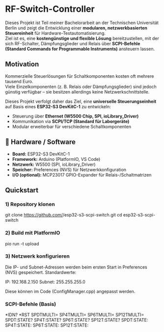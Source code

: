 # RF-Switch-Controller


Dieses Projekt ist Teil meiner Bachelorarbeit an der Technischen Universität Berlin und zeigt die Entwicklung einer **modularen, netzwerkbasierten Steuereinheit** für Hardware-Testautomatisierung.  
Ziel ist es, eine **kostengünstige und flexible Lösung** bereitzustellen, mit der sich RF-Schalter, Dämpfungsglieder und Relais über **SCPI-Befehle (Standard Commands for Programmable Instruments)** ansteuern lassen.

## Motivation
Kommerzielle Steuerlösungen für Schaltkomponenten kosten oft mehrere tausend Euro.  
Viele Einzelkomponenten (z. B. Relais oder Dämpfungsglieder) sind jedoch günstig verfügbar – sie besitzen allerdings keine Netzwerkschnittstelle.

Dieses Projekt verfolgt daher das Ziel, eine **universelle Steuerungseinheit** auf Basis eines **ESP32-S3 DevKitC-1** zu entwickeln:
- Steuerung über **Ethernet (W5500 Chip, SPI, ioLibrary_Driver)**
- Kommunikation via **SCPI/TCP (Standard für Laborgeräte)**
- Modular erweiterbar für verschiedene Schaltkomponenten

## 🔌 Hardware / Software
- **Board:** ESP32-S3 DevKitC-1  
- **Framework:** Arduino (PlatformIO, VS Code)  
- **Netzwerk:** W5500 (SPI, ioLibrary_Driver)  
- **Speicher:** Preferences (NVS) für Netzwerkkonfiguration  
- **I/O (optional):** MCP23017 GPIO-Expander für Relais-/Schaltmatrizen

## Quickstart

### 1) Repository klonen

git clone https://github.com/<dein-user>/esp32-s3-scpi-switch.git
cd esp32-s3-scpi-switch

### 2) Build mit PlatformIO

pio run -t upload

### 3) Netzwerk konfigurieren

Die IP- und Subnet-Adressen werden beim ersten Start in Preferences (NVS) gespeichert.
Standardwerte:

IP: 192.168.2.150
Subnet: 255.255.255.0

Diese können im Code (ConfigManager.cpp) angepasst werden.


### SCPI-Befehle (Basis)

*IDN?
*RST
SPDTMULTI=
SP4TMULTI=
SP6TMULTI=
SP12TMULTI=
SPDT:STATE?
SP4T:STATE?
SP6T:STATE?
SP12T:STATE?
SPDT:STATE:
SP4T:STATE:
SP6T:STATE:
SP12T:STATE:

